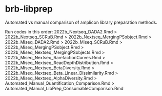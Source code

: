 # brb-libprep
Automated vs manual comparison of amplicon library preparation methods. 

Run codes in this order:
2022b_Nextseq_DADA2.Rmd > 2022b_Nextseq_SCRuB.Rmd > 2022b_Nextseq_MergingPSobject.Rmd > 2022b_Miseq_DADA2.Rmd > 2022b_Miseq_SCRuB.Rmd > 2022b_Miseq_MergingPSobject.Rmd > 2022b_Miseq_Nextseq_MergingPSobjects.Rmd > 2022b_Miseq_Nextseq_RarefactionCurves.Rmd > 2022b_Miseq_Nextseq_ReadDepthDistribution.Rmd > 2022b_Miseq_Nextseq_BetaDiversity.Rmd > 2022b_Miseq_Nextseq_Beta_Linear_Dissimilarity.Rmd > 2022b_Miseq_Nextseq_AlphaDiversity.Rmd > Automated_Manual_Quantification_Comparison.Rmd > Automated_Manual_LibPrep_ConsumableComparison.Rmd
